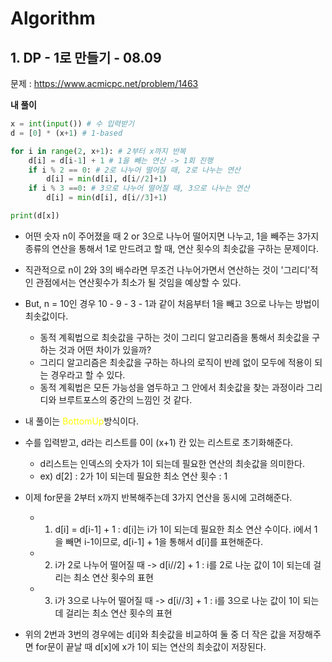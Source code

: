 # Algorithm

## 1. DP - 1로 만들기 - 08.09

문제 : https://www.acmicpc.net/problem/1463

**내 풀이**
```python
x = int(input()) # 수 입력받기
d = [0] * (x+1) # 1-based

for i in range(2, x+1): # 2부터 x까지 반복
    d[i] = d[i-1] + 1 # 1을 빼는 연산 -> 1회 진행
    if i % 2 == 0: # 2로 나누어 떨어질 때, 2로 나누는 연산
        d[i] = min(d[i], d[i//2]+1)
    if i % 3 ==0: # 3으로 나누어 떨어질 때, 3으로 나누는 연산
        d[i] = min(d[i], d[i//3]+1)

print(d[x])
```

- 어떤 숫자 n이 주어졌을 때 2 or 3으로 나누어 떨어지면 나누고, 1을 빼주는 3가지 종류의 연산을 통해서 1로 만드려고 할 때, 연산 횟수의 최솟값을 구하는 문제이다.
- 직관적으로 n이 2와 3의 배수라면 무조건 나누어가면서 연산하는 것이 '그리디'적인 관점에서는 연산횟수가 최소가 될 것임을 예상할 수 있다.
- But, n = 10인 경우 10 - 9 - 3 - 1과 같이 처음부터 1을 빼고 3으로 나누는 방법이 최솟값이다.
    - 동적 계획법으로 최솟값을 구하는 것이 그리디 알고리즘을 통해서 최솟값을 구하는 것과 어떤 차이가 있을까?
    - 그리디 알고리즘은 최솟값을 구하는 하나의 로직이 반례 없이 모두에 적용이 되는 경우라고 할 수 있다.
    - 동적 계획법은 모든 가능성을 염두하고 그 안에서 최솟값을 찾는 과정이라 그리디와 브루트포스의 중간의 느낌인 것 같다.
 
- 내 풀이는 <span style='color:yellow'>BottomUp</span>방식이다.
- 수를 입력받고, d라는 리스트를 0이 (x+1) 칸 있는 리스트로 초기화해준다.
    - d리스트는 인덱스의 숫자가 1이 되는데 필요한 연산의 최솟값을 의미한다.
    - ex) d[2] : 2가 1이 되는데 필요한 최소 연산 횟수 : 1
- 이제 for문을 2부터 x까지 반복해주는데 3가지 연산을 동시에 고려해준다.
    - 1. d[i] = d[i-1] + 1 : d[i]는 i가 1이 되는데 필요한 최소 연산 수이다. i에서 1을 빼면 i-1이므로, d[i-1] + 1을 통해서 d[i]를 표현해준다.
    - 2. i가 2로 나누어 떨어질 때 -> d[i//2] + 1 : i를 2로 나눈 값이 1이 되는데 걸리는 최소 연산 횟수의 표현
    - 3. i가 3으로 나누어 떨어질 때 -> d[i//3] + 1 : i를 3으로 나눈 값이 1이 되는데 걸리는 최소 연산 횟수의 표현
- 위의 2번과 3번의 경우에는 d[i]와 최솟값을 비교하여 둘 중 더 작은 값을 저장해주면 for문이 끝날 때 d[x]에 x가 1이 되는 연산의 최솟값이 저장된다.
